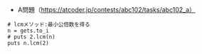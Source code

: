 - A問題（https://atcoder.jp/contests/abc102/tasks/abc102_a）

```
# lcmメソッド:最小公倍数を得る
n = gets.to_i
# puts 2.lcm(n)
puts n.lcm(2)
```
